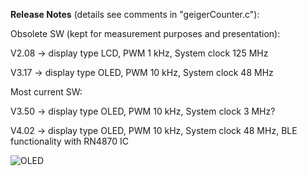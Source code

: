 **Release Notes** (details see comments in "geigerCounter.c"):

Obsolete SW (kept for measurement purposes and presentation):

V2.08 -> display type LCD, PWM 1 kHz, System clock 125 MHz

V3.17 -> display type OLED, PWM 10 kHz, System clock 48 MHz

Most current SW:

V3.50 -> display type OLED, PWM 10 kHz, System clock 3 MHz?

V4.02 -> display type OLED, PWM 10 kHz, System clock 48 MHz, BLE functionality with RN4870 IC

![OLED](https://user-images.githubusercontent.com/77980708/212469693-391a5923-3d9b-4e5d-85ea-d4b9252364b7.gif)
